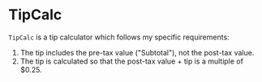 TipCalc
=

`TipCalc` is a tip calculator which follows my specific requirements:
1. The tip includes the pre-tax value ("Subtotal"), not the post-tax value.
2. The tip is calculated so that the post-tax value + tip is a multiple of
$0.25.
